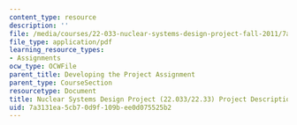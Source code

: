 ```yaml
---
content_type: resource
description: ''
file: /media/courses/22-033-nuclear-systems-design-project-fall-2011/7a3131ea5cb70d9f109bee0d075525b2_MIT22_033F11_F02-Project-Description.pdf
file_type: application/pdf
learning_resource_types:
- Assignments
ocw_type: OCWFile
parent_title: Developing the Project Assignment
parent_type: CourseSection
resourcetype: Document
title: Nuclear Systems Design Project (22.033/22.33) Project Description, Fall 2002
uid: 7a3131ea-5cb7-0d9f-109b-ee0d075525b2
---
```

